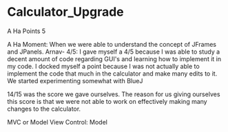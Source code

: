 # Calculator_Upgrade

A Ha Points 5

A Ha Moment: When we were able to understand the concept of JFrames and JPanels.
Arnav- 4/5: I gave myself a 4/5 because I was able to study a decent amount of code regarding GUI's and learning how to implement it in my code. I docked myself a point because I was not actually able to implement the code that much in the calculator and make many edits to it. We started experimenting somewhat with BlueJ

14/15 was the score we gave ourselves. The reason for us giving ourselves this score is that we were not able to work on effectively making many changes to the calculator.

MVC or Model View Control: Model
